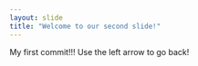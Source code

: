 ```yaml
---
layout: slide
title: "Welcome to our second slide!"
---
```

My first commit!!!
Use the left arrow to go back!
